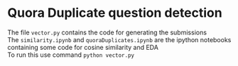 # Quora Duplicate question detection
The file `vector.py` contains the code for generating the submissions      
The `similarity.ipynb` and `quoraDuplicates.ipynb` are the ipython notebooks containing some code for cosine similarity and EDA      
To run this use command `python vector.py`
